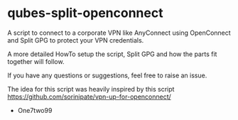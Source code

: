 # qubes-split-openconnect
A script to connect to a corporate VPN like AnyConnect using OpenConnect and Split GPG to protect your VPN credentials.

A more detailed HowTo setup the script, Split GPG and how the parts fit together will follow.

If you have any questions or suggestions, feel free to raise an issue.

The idea for this script was heavily inspired by this script https://github.com/sorinipate/vpn-up-for-openconnect/

- One7two99
